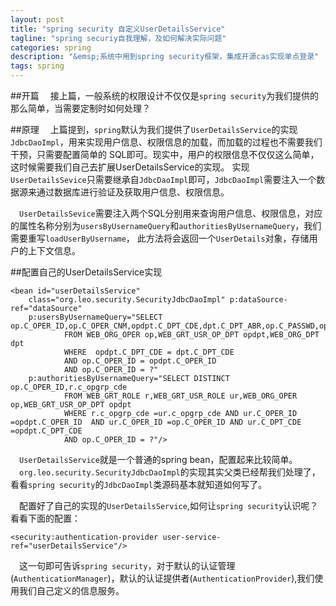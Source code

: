 ```yaml
---
layout: post
title: "spring security 自定义UserDetailsService"
tagline: "spring securiy自我理解，及如何解决实际问题"
categories: spring
description: "&emsp;系统中用到spring security框架，集成开源cas实现单点登录"
tags: spring 
---
```

##开篇
&emsp;接上篇，一般系统的权限设计不仅仅是`spring security`为我们提供的那么简单，当需要定制时如何处理？

##原理
&emsp;上篇提到，`spring`默认为我们提供了`UserDetailsService`的实现`JdbcDaoImpl`，用来实现用户信息、权限信息的加载，而加载的过程也不需要我们干预，只需要配置简单的
	SQL即可。现实中，用户的权限信息不仅仅这么简单，这时候需要我们自己去扩展UserDetailsService的实现。
实现`UserDetailsSevice`只需要继承自`JdbcDaoImpl`即可，`JdbcDaoImpl`需要注入一个数据源来通过数据库进行验证及获取用户信息、权限信息。

&emsp;`UserDetailsSevice`需要注入两个SQL分别用来查询用户信息、权限信息，对应的属性名称分别为`usersByUsernameQuery`和`authoritiesByUsernameQuery`，我们需要重写`loadUserByUsername`，
此方法将会返回一个`UserDetails`对象，存储用户的上下文信息。

##配置自己的UserDetailsService实现
	
	<bean id="userDetailsService"
		class="org.leo.security.SecurityJdbcDaoImpl" p:dataSource-ref="dataSource" 	
		p:usersByUsernameQuery="SELECT op.C_OPER_ID,op.C_OPER_CNM,opdpt.C_DPT_CDE,dpt.C_DPT_ABR,op.C_PASSWD,op.C_IS_VALID,op.C_OP_DIFF,op.C_DPT_DIFF,op.C_PRD_DIFF,op.C_DPT_PERM,dpt.C_DPT_REL_CDE,dpt.N_DPT_LEVL,op.C_REL_CDE,op.C_SRC,dpt.C_DPT_DISP_CDE,dpt.C_DPT_OUT_CDE
                FROM WEB_ORG_OPER op,WEB_GRT_USR_OP_DPT opdpt,WEB_ORG_DPT dpt
                WHERE  opdpt.C_DPT_CDE = dpt.C_DPT_CDE
                AND op.C_OPER_ID = opdpt.C_OPER_ID
                AND op.C_OPER_ID = ?"
		p:authoritiesByUsernameQuery="SELECT DISTINCT op.C_OPER_ID,r.c_opgrp_cde
				FROM WEB_GRT_ROLE r,WEB_GRT_USR_ROLE ur,WEB_ORG_OPER op,WEB_GRT_USR_OP_DPT opdpt
				WHERE r.c_opgrp_cde =ur.c_opgrp_cde AND ur.C_OPER_ID =opdpt.C_OPER_ID  AND ur.C_OPER_ID =op.C_OPER_ID AND ur.C_DPT_CDE =opdpt.C_DPT_CDE 
				AND op.C_OPER_ID = ?"/>

&emsp;`UserDetailsService`就是一个普通的spring bean，配置起来比较简单。  
&emsp;`org.leo.security.SecurityJdbcDaoImpl`的实现其实父类已经帮我们处理了，看看`spring security`的`JdbcDaoImpl`类源码基本就知道如何写了。  

&emsp;配置好了自己的实现的`UserDetailsService`,如何让`spring security`认识呢？看看下面的配置： 
	
	<security:authentication-provider user-service-ref="userDetailsService"/>

&emsp;这一句即可告诉`spring security`，对于默认的认证管理(`AuthenticationManager`)，默认的认证提供者(`AuthenticationProvider`),我们使用我们自己定义的信息服务。
